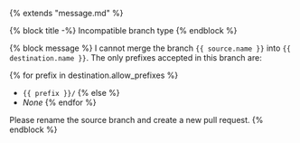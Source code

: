{% extends "message.md" %}

{% block title -%}
Incompatible branch type
{% endblock %}

{% block message %}
I cannot merge the branch `{{ source.name }}` into
`{{ destination.name }}`.
The only prefixes accepted in this branch are:

{% for prefix in destination.allow_prefixes %}
* `{{ prefix }}/`
{% else %}
* *None*
{% endfor %}

Please rename the source branch and create a new pull request.
{% endblock %}
